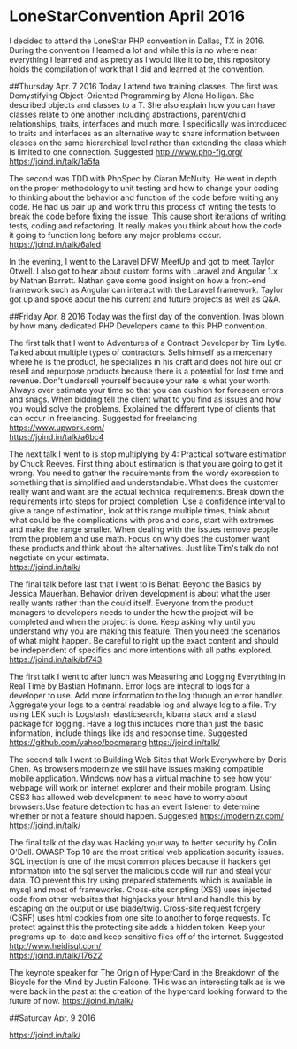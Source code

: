 # LoneStarConvention April 2016

I decided to attend the LoneStar PHP convention in Dallas, TX in 2016. During the convention I learned a lot and while this is no where near everything I learned and as pretty as I would like it to be, this repository holds the compilation of work that I did and learned at the convention.  


##Thursday Apr. 7 2016
Today I attend two training classes. The first was Demystifying Object-Oriented Programming by Alena Holligan. She described objects and classes to a T. She also explain how you can have classes relate to one another including abstractions, parent/child relationships, traits, interfaces and much more. I specifically was introduced to traits and interfaces as an alternative way to share information between classes on the same hierarchical level rather than extending the class which is limited to one connection.
Suggested http://www.php-fig.org/
https://joind.in/talk/1a5fa

The second was TDD with PhpSpec by Ciaran McNulty. He went in depth on the proper methodology to unit testing and how to change your coding to thinking about the behavior and function of the code before writing any code. He had us pair up and work thru this process of writing the tests to break the code before fixing the issue. This cause short iterations of writing tests, coding and refactoring. It really makes you think about how the code it going to function long before any major problems occur.
https://joind.in/talk/6aled

In the evening, I went to the Laravel DFW MeetUp and got to meet  Taylor Otwell. I also got to hear about custom forms with Laravel and Angular 1.x by Nathan Barrett. Nathan gave some good insight on how a front-end framework such as Angular can interact with the Laravel framework. Taylor got up and spoke about the his current and future projects as well as Q&A.


##Friday Apr. 8 2016
Today was the first day of the convention. Iwas blown by how many dedicated PHP Developers came to this PHP convention.

The first talk that I went to Adventures of a Contract Developer by Tim Lytle. Talked about multiple types of contractors. Sells himself as a mercenary where he is the product, he specializes in his craft and does not hire out or resell and repurpose products because there is a potential for lost time and revenue. Don't undersell yourself because your rate is what your worth. Always over estimate your time so that you can cushion for foreseen errors and snags. When bidding tell the client what to you find as issues and how you would solve the problems. Explained the different type of clients that can occur in freelancing.
Suggested for freelancing https://www.upwork.com/  
https://joind.in/talk/a6bc4

The next talk I went to is stop multiplying by 4: Practical software estimation by Chuck Reeves. First thing about estimation is that you are going to get it wrong. You need to gather the requirements from the wordy expression to something that is simplified and understandable. What does the customer really want and want are the actual technical requirements. Break down the requirements into steps for project completion. Use a confidence interval to give a range of estimation, look at this range multiple times, think about what could be the complications with pros and cons, start with extremes and make the range smaller. When dealing with the issues remove people from the problem and use math. Focus on why does the customer want these products and think about the alternatives. Just like Tim's talk do not negotiate on your estimate.      
https://joind.in/talk/

The final talk before last that I went to is Behat: Beyond the Basics by Jessica Mauerhan. Behavior driven development is about what the user really wants rather than the could itself. Everyone from the product managers to developers needs to under the how the project will be completed and when the project is done. Keep asking why until you understand why you are making this feature. Then you need the scenarios of what might happen. Be careful to right up the exact content and should be independent of specifics and more intentions with all paths explored.  
https://joind.in/talk/bf743

The first talk I went to after lunch was Measuring and Logging Everything in Real Time by Bastian Hofmann. Error logs are integral to logs for a developer to use. Add more information to the log through an error handler. Aggregate your logs to a central readable log and always log to a file. Try using LEK such is Logstash, elasticsearch, kibana stack and a stasd package for logging. Have a log this includes more than just the basic information, include things like ids and response time.
Suggested https://github.com/yahoo/boomerang
https://joind.in/talk/

The second talk I went to Building Web Sites that Work Everywhere by Doris Chen. As browsers modernize we still have issues making compatible mobile application. Windows now has a virtual machine to see how your webpage will work on internet explorer and their mobile program. Using CSS3 has allowed web development to need have to worry about browsers.Use feature detection to has an event listener to determine whether or not a feature should happen.
Suggested https://modernizr.com/
https://joind.in/talk/

The final talk of the day was Hacking your way to better security by Colin O'Dell. OWASP Top 10 are the most critical web application security issues. SQL injection is one of the most common places because if hackers get information into the sql server the malicious code will run and steal your data. TO prevent this try using prepared statements which is available in mysql and most of frameworks. Cross-site scripting (XSS) uses injected code from other websites that highjacks your html and handle this by escaping on the output or use blade/twig. Cross-site request forgery (CSRF) uses html cookies from one site to another to forge requests. To protect against this the protecting site adds a hidden token. Keep your programs up-to-date and keep sensitive files off of the internet.
Suggested http://www.heidisql.com/  
https://joind.in/talk/17622

The keynote speaker for The Origin of HyperCard in the Breakdown of the Bicycle for the Mind by Justin Falcone. THis was an interesting talk as is we were back in the past at the creation of the hypercard looking forward to the future of now.
https://joind.in/talk/

##Saturday Apr. 9 2016

https://joind.in/talk/
